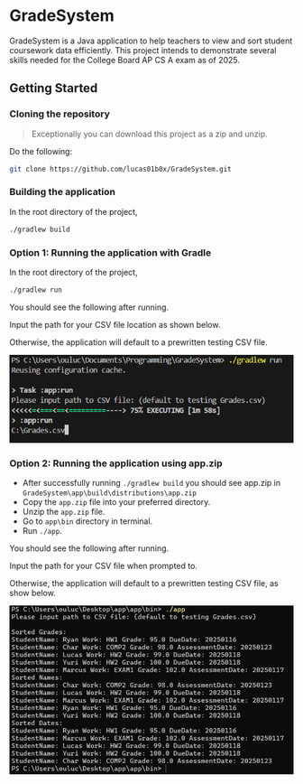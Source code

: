 # GradeSystem
GradeSystem is a Java application to help teachers to view and sort student coursework data efficiently. This project intends to demonstrate several skills needed for the College Board AP CS A exam as of 2025.

## Getting Started

### Cloning the repository
> Exceptionally you can download this project as a zip and unzip.

Do the following: 
```bash
git clone https://github.com/lucas01b0x/GradeSystem.git
```

### Building the application
In the root directory of the project,
```bash
./gradlew build
```

### Option 1: Running the application with Gradle
In the root directory of the project,
```bash
./gradlew run
```
You should see the following after running.

Input the path for your CSV file location as shown below.

Otherwise, the application will default to a prewritten testing CSV file.

![GradleRunScreenshot](./GradleRunScreenshot.png)

### Option 2: Running the application using app.zip
* After successfully running `./gradlew build` you should see app.zip in `GradeSystem\app\build\distributions\app.zip`
* Copy the `app.zip` file into your preferred directory.
* Unzip the `app.zip` file.
* Go to `app\bin` directory in terminal.
* Run `./app`.

You should see the following after running.

Input the path for your CSV file when prompted to.

Otherwise, the application will default to a prewritten testing CSV file, as show below.

![ZipRunScreenshot](./ZipRunScreenshot.png)